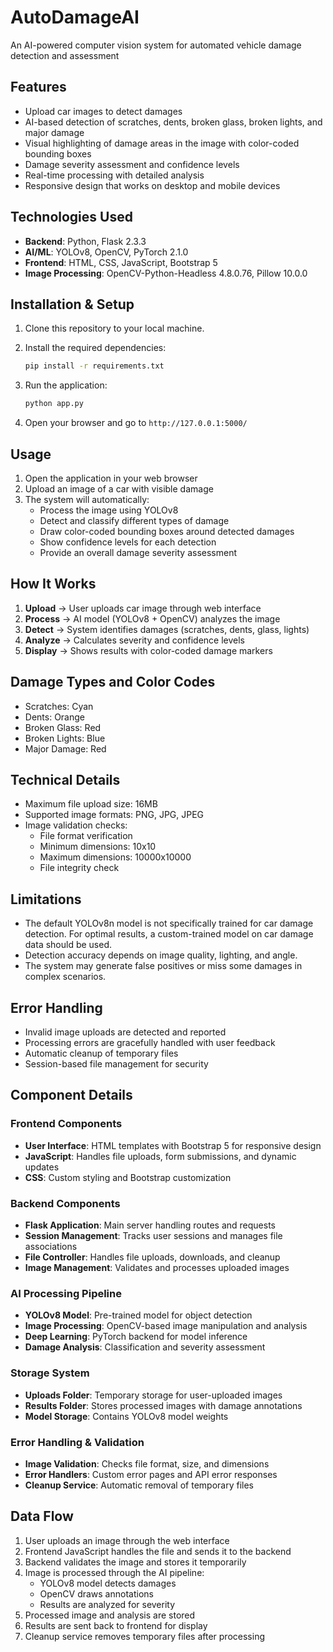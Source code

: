 # AutoDamageAI

An AI-powered computer vision system for automated vehicle damage detection and assessment

## Features

- Upload car images to detect damages
- AI-based detection of scratches, dents, broken glass, broken lights, and major damage
- Visual highlighting of damage areas in the image with color-coded bounding boxes
- Damage severity assessment and confidence levels
- Real-time processing with detailed analysis
- Responsive design that works on desktop and mobile devices

## Technologies Used

- **Backend**: Python, Flask 2.3.3
- **AI/ML**: YOLOv8, OpenCV, PyTorch 2.1.0
- **Frontend**: HTML, CSS, JavaScript, Bootstrap 5
- **Image Processing**: OpenCV-Python-Headless 4.8.0.76, Pillow 10.0.0

## Installation & Setup

1. Clone this repository to your local machine.


2. Install the required dependencies:
   ```bash
   pip install -r requirements.txt
   ```

3. Run the application:
   ```bash
   python app.py
   ```

4. Open your browser and go to `http://127.0.0.1:5000/`

## Usage

1. Open the application in your web browser
2. Upload an image of a car with visible damage
3. The system will automatically:
   - Process the image using YOLOv8
   - Detect and classify different types of damage
   - Draw color-coded bounding boxes around detected damages
   - Show confidence levels for each detection
   - Provide an overall damage severity assessment

## How It Works

1. **Upload** → User uploads car image through web interface
2. **Process** → AI model (YOLOv8 + OpenCV) analyzes the image
3. **Detect** → System identifies damages (scratches, dents, glass, lights)
4. **Analyze** → Calculates severity and confidence levels
5. **Display** → Shows results with color-coded damage markers

## Damage Types and Color Codes

- Scratches: Cyan
- Dents: Orange
- Broken Glass: Red
- Broken Lights: Blue
- Major Damage: Red

## Technical Details

- Maximum file upload size: 16MB
- Supported image formats: PNG, JPG, JPEG
- Image validation checks:
  - File format verification
  - Minimum dimensions: 10x10
  - Maximum dimensions: 10000x10000
  - File integrity check

## Limitations

- The default YOLOv8n model is not specifically trained for car damage detection. For optimal results, a custom-trained model on car damage data should be used.
- Detection accuracy depends on image quality, lighting, and angle.
- The system may generate false positives or miss some damages in complex scenarios.

## Error Handling

- Invalid image uploads are detected and reported
- Processing errors are gracefully handled with user feedback
- Automatic cleanup of temporary files
- Session-based file management for security

## Component Details

### Frontend Components
- **User Interface**: HTML templates with Bootstrap 5 for responsive design
- **JavaScript**: Handles file uploads, form submissions, and dynamic updates
- **CSS**: Custom styling and Bootstrap customization

### Backend Components
- **Flask Application**: Main server handling routes and requests
- **Session Management**: Tracks user sessions and manages file associations
- **File Controller**: Handles file uploads, downloads, and cleanup
- **Image Management**: Validates and processes uploaded images

### AI Processing Pipeline
- **YOLOv8 Model**: Pre-trained model for object detection
- **Image Processing**: OpenCV-based image manipulation and analysis
- **Deep Learning**: PyTorch backend for model inference
- **Damage Analysis**: Classification and severity assessment

### Storage System
- **Uploads Folder**: Temporary storage for user-uploaded images
- **Results Folder**: Stores processed images with damage annotations
- **Model Storage**: Contains YOLOv8 model weights

### Error Handling & Validation
- **Image Validation**: Checks file format, size, and dimensions
- **Error Handlers**: Custom error pages and API error responses
- **Cleanup Service**: Automatic removal of temporary files

## Data Flow

1. User uploads an image through the web interface
2. Frontend JavaScript handles the file and sends it to the backend
3. Backend validates the image and stores it temporarily
4. Image is processed through the AI pipeline:
   - YOLOv8 model detects damages
   - OpenCV draws annotations
   - Results are analyzed for severity
5. Processed image and analysis are stored
6. Results are sent back to frontend for display
7. Cleanup service removes temporary files after processing
